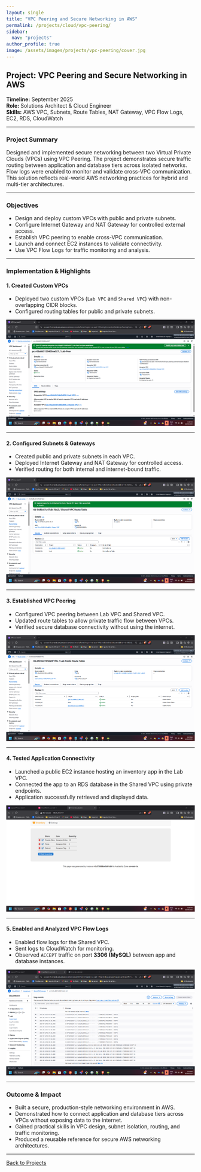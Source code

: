 ```yaml
---
layout: single
title: "VPC Peering and Secure Networking in AWS"
permalink: /projects/cloud/vpc-peering/
sidebar:
  nav: "projects"
author_profile: true
image: /assets/images/projects/vpc-peering/cover.jpg
---
```


## Project: VPC Peering and Secure Networking in AWS

**Timeline:** September 2025  
**Role:** Solutions Architect & Cloud Engineer  
**Skills:** AWS VPC, Subnets, Route Tables, NAT Gateway, VPC Flow Logs, EC2, RDS, CloudWatch

---

### Project Summary
Designed and implemented secure networking between two Virtual Private Clouds (VPCs) using VPC Peering. The project demonstrates secure traffic routing between application and database tiers across isolated networks. Flow logs were enabled to monitor and validate cross-VPC communication. This solution reflects real-world AWS networking practices for hybrid and multi-tier architectures.

---

### Objectives
- Design and deploy custom VPCs with public and private subnets.  
- Configure Internet Gateway and NAT Gateway for controlled external access.  
- Establish VPC peering to enable cross-VPC communication.  
- Launch and connect EC2 instances to validate connectivity.  
- Use VPC Flow Logs for traffic monitoring and analysis.  

---

### Implementation & Highlights

#### 1. Created Custom VPCs
- Deployed two custom VPCs (`Lab VPC` and `Shared VPC`) with non-overlapping CIDR blocks.  
- Configured routing tables for public and private subnets.

![VPC Configuration](./assets/images/image3.png)

---

#### 2. Configured Subnets & Gateways
- Created public and private subnets in each VPC.  
- Deployed Internet Gateway and NAT Gateway for controlled access.  
- Verified routing for both internal and internet-bound traffic.

![Subnet Setup](./assets/images/image7.png)

---

#### 3. Established VPC Peering
- Configured VPC peering between Lab VPC and Shared VPC.  
- Updated route tables to allow private traffic flow between VPCs.  
- Verified secure database connectivity without using the internet.

![VPC Peering Connection](./assets/images/image6.png)

---

#### 4. Tested Application Connectivity
- Launched a public EC2 instance hosting an inventory app in the Lab VPC.  
- Connected the app to an RDS database in the Shared VPC using private endpoints.  
- Application successfully retrieved and displayed data.

![App Connected to RDS](./assets/images/image2.png)

---

#### 5. Enabled and Analyzed VPC Flow Logs
- Enabled flow logs for the Shared VPC.  
- Sent logs to CloudWatch for monitoring.  
- Observed `ACCEPT` traffic on port **3306 (MySQL)** between app and database instances.

![Flow Logs](./assets/images/image4.png)

---

### Outcome & Impact
- Built a secure, production-style networking environment in AWS.  
- Demonstrated how to connect application and database tiers across VPCs without exposing data to the internet.  
- Gained practical skills in VPC design, subnet isolation, routing, and traffic monitoring.  
- Produced a reusable reference for secure AWS networking architectures.  

---

[Back to Projects](/projects/)
